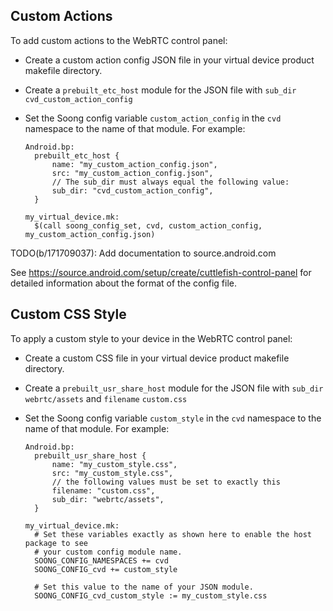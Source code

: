 ## Custom Actions

To add custom actions to the WebRTC control panel:

*   Create a custom action config JSON file in your virtual device product
    makefile directory.
*   Create a `prebuilt_etc_host` module for the JSON file with `sub_dir`
    `cvd_custom_action_config`
*   Set the Soong config variable `custom_action_config` in the `cvd` namespace
    to the name of that module. For example:

    ```
    Android.bp:
      prebuilt_etc_host {
          name: "my_custom_action_config.json",
          src: "my_custom_action_config.json",
          // The sub_dir must always equal the following value:
          sub_dir: "cvd_custom_action_config",
      }

    my_virtual_device.mk:
      $(call soong_config_set, cvd, custom_action_config, my_custom_action_config.json)
    ```

TODO(b/171709037): Add documentation to source.android.com

See https://source.android.com/setup/create/cuttlefish-control-panel for
detailed information about the format of the config file.

## Custom CSS Style

To apply a custom style to your device in the WebRTC control panel:

*   Create a custom CSS file in your virtual device
    product makefile directory.
*   Create a `prebuilt_usr_share_host` module for the JSON file with `sub_dir`
    `webrtc/assets` and `filename` `custom.css`
*   Set the Soong config variable `custom_style` in the `cvd` namespace
    to the name of that module. For example:

    ```
    Android.bp:
      prebuilt_usr_share_host {
          name: "my_custom_style.css",
          src: "my_custom_style.css",
          // the following values must be set to exactly this
          filename: "custom.css",
          sub_dir: "webrtc/assets",
      }

    my_virtual_device.mk:
      # Set these variables exactly as shown here to enable the host package to see
      # your custom config module name.
      SOONG_CONFIG_NAMESPACES += cvd
      SOONG_CONFIG_cvd += custom_style

      # Set this value to the name of your JSON module.
      SOONG_CONFIG_cvd_custom_style := my_custom_style.css

    ```
